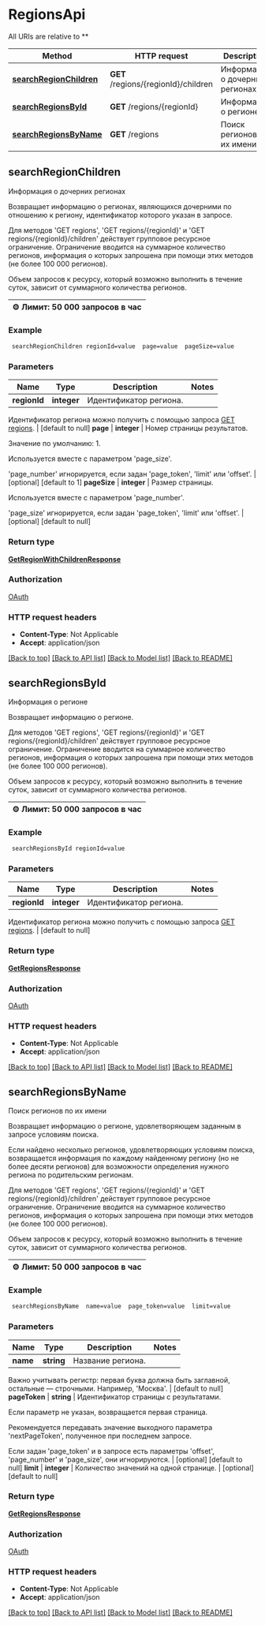# RegionsApi

All URIs are relative to **

Method | HTTP request | Description
------------- | ------------- | -------------
[**searchRegionChildren**](RegionsApi.md#searchRegionChildren) | **GET** /regions/{regionId}/children | Информация о дочерних регионах
[**searchRegionsById**](RegionsApi.md#searchRegionsById) | **GET** /regions/{regionId} | Информация о регионе
[**searchRegionsByName**](RegionsApi.md#searchRegionsByName) | **GET** /regions | Поиск регионов по их имени



## searchRegionChildren

Информация о дочерних регионах

Возвращает информацию о регионах, являющихся дочерними по отношению к региону, идентификатор которого указан в запросе.

Для методов 'GET regions', 'GET regions/{regionId}' и 'GET regions/{regionId}/children' действует групповое ресурсное ограничение. Ограничение вводится на суммарное количество регионов, информация о которых запрошена при помощи этих методов (не более 100 000 регионов).

Объем запросов к ресурсу, который возможно выполнить в течение суток, зависит от суммарного количества регионов.

|**⚙️ Лимит:** 50 000 запросов в час|
|-|

### Example

```bash
 searchRegionChildren regionId=value  page=value  pageSize=value
```

### Parameters


Name | Type | Description  | Notes
------------- | ------------- | ------------- | -------------
 **regionId** | **integer** | Идентификатор региона.

Идентификатор региона можно получить c помощью запроса [GET regions](../../reference/regions/searchRegionsByName.md). | [default to null]
 **page** | **integer** | Номер страницы результатов.

Значение по умолчанию: 1.

Используется вместе с параметром 'page_size'.

'page_number' игнорируется, если задан 'page_token', 'limit' или 'offset'. | [optional] [default to 1]
 **pageSize** | **integer** | Размер страницы.

Используется вместе с параметром 'page_number'.

'page_size' игнорируется, если задан 'page_token', 'limit' или 'offset'. | [optional] [default to null]

### Return type

[**GetRegionWithChildrenResponse**](GetRegionWithChildrenResponse.md)

### Authorization

[OAuth](../README.md#OAuth)

### HTTP request headers

- **Content-Type**: Not Applicable
- **Accept**: application/json

[[Back to top]](#) [[Back to API list]](../README.md#documentation-for-api-endpoints) [[Back to Model list]](../README.md#documentation-for-models) [[Back to README]](../README.md)


## searchRegionsById

Информация о регионе

Возвращает информацию о регионе.

Для методов 'GET regions', 'GET regions/{regionId}' и 'GET regions/{regionId}/children' действует групповое ресурсное ограничение. Ограничение вводится на суммарное количество регионов, информация о которых запрошена при помощи этих методов (не более 100 000 регионов).

Объем запросов к ресурсу, который возможно выполнить в течение суток, зависит от суммарного количества регионов.

|**⚙️ Лимит:** 50 000 запросов в час|
|-|

### Example

```bash
 searchRegionsById regionId=value
```

### Parameters


Name | Type | Description  | Notes
------------- | ------------- | ------------- | -------------
 **regionId** | **integer** | Идентификатор региона.

Идентификатор региона можно получить c помощью запроса [GET regions](../../reference/regions/searchRegionsByName.md). | [default to null]

### Return type

[**GetRegionsResponse**](GetRegionsResponse.md)

### Authorization

[OAuth](../README.md#OAuth)

### HTTP request headers

- **Content-Type**: Not Applicable
- **Accept**: application/json

[[Back to top]](#) [[Back to API list]](../README.md#documentation-for-api-endpoints) [[Back to Model list]](../README.md#documentation-for-models) [[Back to README]](../README.md)


## searchRegionsByName

Поиск регионов по их имени

Возвращает информацию о регионе, удовлетворяющем заданным в запросе условиям поиска.

Если найдено несколько регионов, удовлетворяющих условиям поиска, возвращается информация по каждому найденному региону (но не более десяти регионов) для возможности определения нужного региона по родительским регионам.

Для методов 'GET regions', 'GET regions/{regionId}' и 'GET regions/{regionId}/children' действует групповое ресурсное ограничение. Ограничение вводится на суммарное количество регионов, информация о которых запрошена при помощи этих методов (не более 100 000 регионов).

Объем запросов к ресурсу, который возможно выполнить в течение суток, зависит от суммарного количества регионов.

|**⚙️ Лимит:** 50 000 запросов в час|
|-|

### Example

```bash
 searchRegionsByName  name=value  page_token=value  limit=value
```

### Parameters


Name | Type | Description  | Notes
------------- | ------------- | ------------- | -------------
 **name** | **string** | Название региона.

Важно учитывать регистр: первая буква должна быть заглавной, остальные — строчными. Например, 'Москва'. | [default to null]
 **pageToken** | **string** | Идентификатор страницы c результатами.

Если параметр не указан, возвращается первая страница.

Рекомендуется передавать значение выходного параметра 'nextPageToken', полученное при последнем запросе.

Если задан 'page_token' и в запросе есть параметры 'offset', 'page_number' и 'page_size', они игнорируются. | [optional] [default to null]
 **limit** | **integer** | Количество значений на одной странице. | [optional] [default to null]

### Return type

[**GetRegionsResponse**](GetRegionsResponse.md)

### Authorization

[OAuth](../README.md#OAuth)

### HTTP request headers

- **Content-Type**: Not Applicable
- **Accept**: application/json

[[Back to top]](#) [[Back to API list]](../README.md#documentation-for-api-endpoints) [[Back to Model list]](../README.md#documentation-for-models) [[Back to README]](../README.md)

